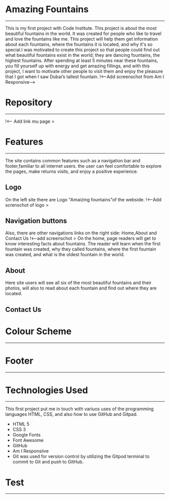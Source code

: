 # Amazing Fountains
***
This is my first project with Code Institute. This project is about the most beautiful fountains in the world. It was created for people who like to travel and love the fountains like me. This project will help them get information about each fountains, where the fountains it is located, and why it's so special.I was motivated to create this project so that people could find out what beautiful fountains exist in the world; they are dancing fountains, the highest fountains. After spending at least 5 minutes near these fountains, you fill yourself up with energy and get amazing fillings, and with this project, I want to motivate other people to visit them and enjoy the pleasure that I got when I saw Dubai’s tallest fountain.
!<--Add screenschot from Am I Responsive-->
# Repository 
***
!<-- Add link mu page >
# Features 
***
The site contains common features such as a navigation bar and footer,familiar to all internet users. the user can feel comfortable to explore the pages, make returns visits, and enjoy a positive experience.
## Logo 
On the left site there are Logo "Amaizing fountains"of the webside.
!<--Add screnschot of logo >
## Navigation buttons
Also, there are other navigations links on the right side: Home,About and Contact Us
!<--add screenschot >
On the home, page readers will get to know interesting facts about fountains. The reader will learn when the first fountain was created, why they called fountains, where the first fountain was created, and what is the oldest fountain in the world.
## About 
Here site users will see all six of the most beautiful fountains and their photos, will also  to read about each fountain and find out  where they are   located.
## Contact Us
# Colour Scheme 
***
# Footer
***


# Technologies Used 
***
This first project put me in touch with variuos uses of the programming languages HTML, CSS, and also how to use GitHub and Gitpad.
* HTML 5
* CSS 3
* Google Fonts
* Font Awesome
* GitHub
* Am I Responsiive
* Git was used for version control by utilizing the Gitpod terminal to commit to Git and push to GitHub. 


# Test 
***



